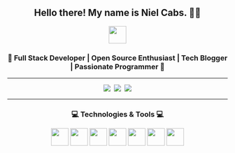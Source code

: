 <h2 align="center">Hello there! My name is Niel Cabs. 👋🤓</h2>
<p align="center">
  <img src="https://i.pinimg.com/originals/68/8a/7b/688a7bcf20bddb073ab6ef8a96f3a691.gif" width="40">
</p>

<h3 align="center">🚀 Full Stack Developer | Open Source Enthusiast | Tech Blogger | Passionate Programmer 🚀</h3>

---

<p align="center"> 
  <a href="https://www.facebook.com/nielcabs"><img src="https://img.shields.io/badge/Facebook-3b5998?style=for-the-badge&logo=facebook&logoColor=white"></a>&nbsp;
  <a href="https://www.github.com/nielcabs"><img src="https://img.shields.io/badge/Github-f5f5f5?style=for-the-badge&logo=Github&logoColor=black"></a>&nbsp;
  <a href="https://nielcabsportfolio.com"><img src="https://img.shields.io/badge/Visit my Portfolio-333333?style=for-the-badge&logo=&logoColor=white"></a>
</p>

---

<h3 align="center">💻 Technologies & Tools 💻</h3>

<p align="center">
  <code><img height="40" src="https://img.shields.io/badge/Javascript-f7df1e?style=for-the-badge&logo=Javascript&logoColor=black"></code>
  <code><img height="40" src="https://img.shields.io/badge/Node.js-339933?style=for-the-badge&logo=Node.js&logoColor=white"></code>
  <code><img height="40" src="https://img.shields.io/badge/React.js-61DAFB?style=for-the-badge&logo=react&logoColor=black"></code>
  <code><img height="40" src="https://img.shields.io/badge/Next.js-000000?style=for-the-badge&logo=next.js&logoColor=white"></code>
  <code><img height="40" src="https://img.shields.io/badge/MongoDB-4EA94B?style=for-the-badge&logo=mongodb&logoColor=white"></code>
  <code><img height="40" src="https://img.shields.io/badge/MySQL-4479A1?style=for-the-badge&logo=mysql&logoColor=white"></code>
  <code><img height="40" src="https://img.shields.io/badge/Ubuntu-E95420?style=for-the-badge&logo=ubuntu&logoColor=white"></code>
</p>
